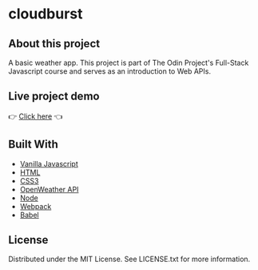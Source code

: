 # cloudburst

## About this project

A basic weather app. This project is part of The Odin Project's Full-Stack Javascript course and serves as an introduction to Web APIs.

## Live project demo
:point_right: [Click here](https://spghtti.github.io/cloudburst/) :point_left:

## Built With

- [Vanilla Javascript](https://developer.mozilla.org/en-US/docs/Web/JavaScript)
- [HTML](https://developer.mozilla.org/en-US/docs/Web/HTML)
- [CSS3](https://developer.mozilla.org/en-US/docs/Web/CSS)
- [OpenWeather API](https://openweathermap.org/)
- [Node](https://www.npmjs.com/)
- [Webpack](https://webpack.js.org/)
- [Babel](https://babeljs.io/)


## License

Distributed under the MIT License. See LICENSE.txt for more information.
